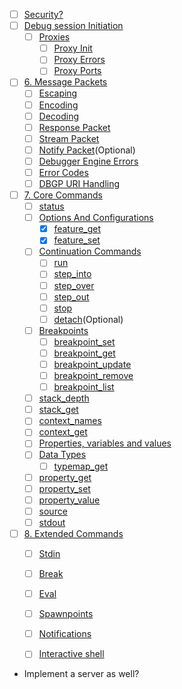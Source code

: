 - [ ] [Security?](https://xdebug.org/docs-dbgp.php#id15)
- [ ] [Debug session Initiation](https://xdebug.org/docs-dbgp.php#id16)
  - [ ] [Proxies](https://xdebug.org/docs-dbgp.php#id19)
    - [ ] [Proxy Init](https://xdebug.org/docs-dbgp.php#id20)
    - [ ] [Proxy Errors](https://xdebug.org/docs-dbgp.php#id21)
    - [ ] [Proxy Ports](https://xdebug.org/docs-dbgp.php#id22)
- [ ] [6. Message Packets](https://xdebug.org/docs-dbgp.php#message-packets)
  - [ ] [Escaping](https://xdebug.org/docs-dbgp.php#id27)
  - [ ] [Encoding](https://xdebug.org/docs-dbgp.php#id30)
  - [ ] [Decoding](https://xdebug.org/docs-dbgp.php#id31)
  - [ ] [Response Packet](https://xdebug.org/docs-dbgp.php#id31)
  - [ ] [Stream Packet](https://xdebug.org/docs-dbgp.php#id31)
  - [ ] [Notify Packet](https://xdebug.org/docs-dbgp.php#id31)(Optional)
  - [ ] [Debugger Engine Errors](https://xdebug.org/docs-dbgp.php#id35)
  - [ ] [Error Codes](https://xdebug.org/docs-dbgp.php#id36)
  - [ ] [DBGP URI Handling](https://xdebug.org/docs-dbgp.php#id38)
- [ ] [7. Core Commands](https://xdebug.org/docs-dbgp.php#id39)
  - [ ] [status](https://xdebug.org/docs-dbgp.php#id40)
  - [ ] [Options And Configurations](https://xdebug.org/docs-dbgp.php#id41)
    - [x] [feature_get](https://xdebug.org/docs-dbgp.php#id43)
    - [x] [feature_set](https://xdebug.org/docs-dbgp.php#id44)
  - [ ] [Continuation Commands](https://xdebug.org/docs-dbgp.php#id45)
    - [ ] [run](https://xdebug.org/docs-dbgp.php#id45)
    - [ ] [step_into](https://xdebug.org/docs-dbgp.php#id45)
    - [ ] [step_over](https://xdebug.org/docs-dbgp.php#id45)
    - [ ] [step_out](https://xdebug.org/docs-dbgp.php#id45)
    - [ ] [stop](https://xdebug.org/docs-dbgp.php#id45)
    - [ ] [detach](https://xdebug.org/docs-dbgp.php#id45)(Optional)
  - [ ] [Breakpoints](https://xdebug.org/docs-dbgp.php#id46)
    - [ ] [breakpoint_set](https://xdebug.org/docs-dbgp.php#id47)
    - [ ] [breakpoint_get](https://xdebug.org/docs-dbgp.php#id48)
    - [ ] [breakpoint_update](https://xdebug.org/docs-dbgp.php#id49)
    - [ ] [breakpoint_remove](https://xdebug.org/docs-dbgp.php#id50)
    - [ ] [breakpoint_list](https://xdebug.org/docs-dbgp.php#id51)
  - [ ] [stack_depth](https://xdebug.org/docs-dbgp.php#id52)
  - [ ] [stack_get](https://xdebug.org/docs-dbgp.php#id53)
  - [ ] [context_names](https://xdebug.org/docs-dbgp.php#id54)
  - [ ] [context_get](https://xdebug.org/docs-dbgp.php#id55)
  - [ ] [Properties, variables and values](https://xdebug.org/docs-dbgp.php#id56)
  - [ ] [Data Types](https://xdebug.org/docs-dbgp.php#id57)
    - [ ] [typemap_get](https://xdebug.org/docs-dbgp.php#id59)
  - [ ] [property_get](https://xdebug.org/docs-dbgp.php#id60)
  - [ ] [property_set](https://xdebug.org/docs-dbgp.php#id60)
  - [ ] [property_value](https://xdebug.org/docs-dbgp.php#id60)
  - [ ] [source](https://xdebug.org/docs-dbgp.php#id61)
  - [ ] [stdout](https://xdebug.org/docs-dbgp.php#id62)
- [ ] [8. Extended Commands](https://xdebug.org/docs-dbgp.php#id63)
  - [ ] [Stdin](https://xdebug.org/docs-dbgp.php#id64)
  - [ ] [Break](https://xdebug.org/docs-dbgp.php#id65)
  - [ ] [Eval](https://xdebug.org/docs-dbgp.php#id66)
  - [ ] [Spawnpoints](https://xdebug.org/docs-dbgp.php#id69)
  - [ ] [Notifications](https://xdebug.org/docs-dbgp.php#id75)
  - [ ] [Interactive shell](https://xdebug.org/docs-dbgp.php#id78)


- Implement a server as well?
